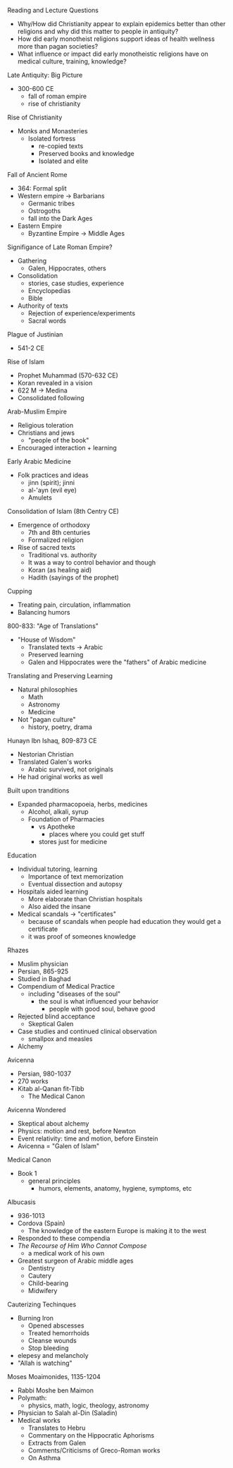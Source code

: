 Reading and Lecture Questions 
- Why/How did Christianity appear to explain epidemics better than other religions and why did this matter to people in antiquity?
- How did early monotheist religions support ideas of health wellness more than pagan societies?
- What influence or impact did early monotheistic religions have on medical culture, training, knowledge?

Late Antiquity: Big Picture
- 300-600 CE
	- fall of roman empire 
	- rise of christianity 

Rise of Christianity 
- Monks and Monasteries 
	- Isolated fortress
		- re-copied texts
		- Preserved books and knowledge 
		- Isolated and elite 

Fall of Ancient Rome
- 364: Formal split 
- Western empire -> Barbarians 
	- Germanic tribes 
	- Ostrogoths 
	- fall into the Dark Ages 
- Eastern Empire 
	- Byzantine Empire -> Middle Ages

Signifigance of Late Roman Empire?
- Gathering
	- Galen, Hippocrates, others
- Consolidation 
	- stories, case studies, experience 
	- Encyclopedias 
	- Bible
- Authority of texts 
	- Rejection of experience/experiments 
	- Sacral words 

Plague of Justinian 
- 541-2 CE

Rise of Islam 
- Prophet Muhammad (570-632 CE)
- Koran revealed in a vision 
- 622 M -> Medina 
- Consolidated following

Arab-Muslim Empire 
- Religious toleration 
- Christians and jews 
	- "people of the book"
- Encouraged interaction + learning

Early Arabic Medicine 
- Folk practices and ideas 
	- jinn (spirit); jinni 
	- al-'ayn (evil eye)
	- Amulets 

Consolidation of Islam (8th Centry CE)
- Emergence of orthodoxy 
	- 7th and 8th centuries 
	- Formalized religion 
- Rise of sacred texts 
	- Traditional vs. authority 
	- It was a way to control behavior and though
	- Koran (as healing aid)
	- Hadith (sayings of the prophet) 

Cupping 
- Treating pain, circulation, inflammation 
- Balancing humors 

800-833: "Age of Translations"
- "House of Wisdom"
	- Translated texts -> Arabic 
	- Preserved learning 
	- Galen and Hippocrates were the "fathers" of Arabic medicine 

Translating and Preserving Learning 
- Natural philosophies 
	- Math 
	- Astronomy 
	- Medicine 
- Not "pagan culture"
	- history, poetry, drama

Hunayn Ibn Ishaq, 809-873 CE
- Nestorian Christian 
- Translated Galen's works 
	- Arabic survived, not originals
- He had original works as well 

Built upon tranditions 
- Expanded pharmacopoeia, herbs, medicines 
	- Alcohol, alkali, syrup 
	- Foundation of Pharmacies 
		- vs Apotheke 
			- places where you could get stuff 
		- stores just for medicine 

Education 
- Individual tutoring, learning
	- Importance of text memorization 
	- Eventual dissection and autopsy 
- Hospitals aided learning 
	- More elaborate than Christian hospitals 
	- Also aided the insane 
- Medical scandals -> "certificates"
	- because of scandals when people had education they would get a certificate 
	- it was proof of someones knowledge 

Rhazes 
- Muslim physician 
- Persian, 865-925
- Studied in Baghad
- Compendium of Medical Practice 
	- including "diseases of the soul"
		- the soul is what influenced your behavior 
			- people with good soul, behave good 
- Rejected blind acceptance 
	- Skeptical Galen 
- Case studies and continued clinical observation 
	- smallpox and measles 
- Alchemy 

Avicenna 
- Persian, 980-1037
- 270 works 
- Kitab al-Qanan fit-Tibb
	- The Medical Canon

Avicenna Wondered 
- Skeptical about alchemy 
- Physics: motion and rest, before Newton 
- Event relativity: time and motion, before Einstein 
- Avicenna = "Galen of Islam"

Medical Canon 
- Book 1
	- general principles
		- humors, elements, anatomy, hygiene, symptoms, etc 

Albucasis 
- 936-1013
- Cordova (Spain)
	- The knowledge of the eastern Europe is making it to the west 
- Responded to these compendia 
- *The Recourse of Him Who Cannot Compose*
	- a medical work of his own
- Greatest surgeon of Arabic middle ages 
	- Dentistry 
	- Cautery 
	- Child-bearing
	- Midwifery 

Cauterizing Techinques 
- Burning Iron 
	- Opened abscesses 
	- Treated hemorrhoids
	- Cleanse wounds 
	- Stop bleeding 
- elepesy and melancholy 
- "Allah is watching"

Moses Moaimonides, 1135-1204 
- Rabbi Moshe ben Maimon 
- Polymath:
	- physics, math, logic, theology, astronomy 
- Physician to Salah al-Din (Saladin)
- Medical works 
	- Translates to Hebru
	- Commentary on the Hippocratic Aphorisms 
	- Extracts from Galen 
	- Comments/Criticisms of Greco-Roman works 
	- On Asthma
